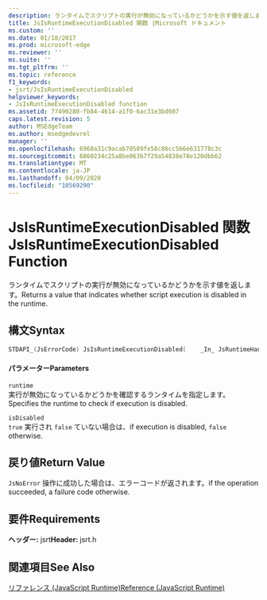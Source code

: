 ```yaml
---
description: ランタイムでスクリプトの実行が無効になっているかどうかを示す値を返します。
title: JsIsRuntimeExecutionDisabled 関数 |Microsoft ドキュメント
ms.custom: ''
ms.date: 01/18/2017
ms.prod: microsoft-edge
ms.reviewer: ''
ms.suite: ''
ms.tgt_pltfrm: ''
ms.topic: reference
f1_keywords:
- jsrt/JsIsRuntimeExecutionDisabled
helpviewer_keywords:
- JsIsRuntimeExecutionDisabled function
ms.assetid: 77490280-fb84-4614-a1f0-6ac31e3bd607
caps.latest.revision: 5
author: MSEdgeTeam
ms.author: msedgedevrel
manager: ''
ms.openlocfilehash: 6968a31c9acab70589fe58c86cc566e631778c3c
ms.sourcegitcommit: 6860234c25a8be863b7f29a54838e78e120dbb62
ms.translationtype: MT
ms.contentlocale: ja-JP
ms.lasthandoff: 04/09/2020
ms.locfileid: "10569290"
---
```

# <span data-ttu-id="aef81-103">JsIsRuntimeExecutionDisabled 関数</span><span class="sxs-lookup"><span data-stu-id="aef81-103">JsIsRuntimeExecutionDisabled Function</span></span>
<span data-ttu-id="aef81-104">ランタイムでスクリプトの実行が無効になっているかどうかを示す値を返します。</span><span class="sxs-lookup"><span data-stu-id="aef81-104">Returns a value that indicates whether script execution is disabled in the runtime.</span></span>  
  
## <span data-ttu-id="aef81-105">構文</span><span class="sxs-lookup"><span data-stu-id="aef81-105">Syntax</span></span>  
  
```cpp  
STDAPI_(JsErrorCode) JsIsRuntimeExecutionDisabled(    _In_ JsRuntimeHandle runtime,    _Out_ bool *isDisabled);  
```  
  
#### <span data-ttu-id="aef81-106">パラメーター</span><span class="sxs-lookup"><span data-stu-id="aef81-106">Parameters</span></span>  
 `runtime`  
 <span data-ttu-id="aef81-107">実行が無効になっているかどうかを確認するランタイムを指定します。</span><span class="sxs-lookup"><span data-stu-id="aef81-107">Specifies the runtime to check if execution is disabled.</span></span>  
  
 `isDisabled`  
 `true` <span data-ttu-id="aef81-108">実行され `false` ていない場合は、</span><span class="sxs-lookup"><span data-stu-id="aef81-108">if execution is disabled, `false` otherwise.</span></span>  
  
## <span data-ttu-id="aef81-109">戻り値</span><span class="sxs-lookup"><span data-stu-id="aef81-109">Return Value</span></span>  
 `JsNoError` <span data-ttu-id="aef81-110">操作に成功した場合は、エラーコードが返されます。</span><span class="sxs-lookup"><span data-stu-id="aef81-110">if the operation succeeded, a failure code otherwise.</span></span>  
  
## <span data-ttu-id="aef81-111">要件</span><span class="sxs-lookup"><span data-stu-id="aef81-111">Requirements</span></span>  
 <span data-ttu-id="aef81-112">**ヘッダー:** jsrt</span><span class="sxs-lookup"><span data-stu-id="aef81-112">**Header:** jsrt.h</span></span>  
  
## <span data-ttu-id="aef81-113">関連項目</span><span class="sxs-lookup"><span data-stu-id="aef81-113">See Also</span></span>  
 [<span data-ttu-id="aef81-114">リファレンス (JavaScript Runtime)</span><span class="sxs-lookup"><span data-stu-id="aef81-114">Reference (JavaScript Runtime)</span></span>](../chakra-hosting/reference-javascript-runtime.md)
